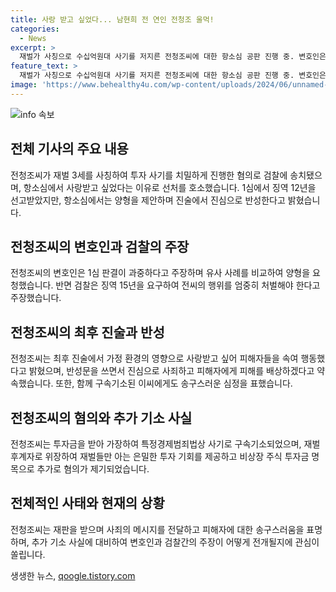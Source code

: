 ```yaml
---
title: 사랑 받고 싶었다... 남현희 전 연인 전청조 울먹!
categories:
  - News
excerpt: >
  재벌가 사칭으로 수십억원대 사기를 저지른 전청조씨에 대한 항소심 공판 진행 중. 변호인은 과중한 형량을 주장하며 선처 호소. 전청조씨는 사랑받고 싶었다며 반성과 사죄를 표명하고, 피해자들에게 사죄하며 후회를 고백. 또한 전 체포된 이모씨에 대해 나쁜 행동을 시킨 제가 더 나쁜 사람이라고 했으며, 검찰은 각각 징역 15년과 7년을 구형했다.
feature_text: >
  재벌가 사칭으로 수십억원대 사기를 저지른 전청조씨에 대한 항소심 공판 진행 중. 변호인은 과중한 형량을 주장하며 선처 호소. 전청조씨는 사랑받고 싶었다며 반성과 사죄를 표명하고, 피해자들에게 사죄하며 후회를 고백. 또한 전 체포된 이모씨에 대해 나쁜 행동을 시킨 제가 더 나쁜 사람이라고 했으며, 검찰은 각각 징역 15년과 7년을 구형했다.
image: 'https://www.behealthy4u.com/wp-content/uploads/2024/06/unnamed-file.png'
---
```


<p><img src="https://www.behealthy4u.com/wp-content/uploads/2024/06/unnamed-file.png" alt="info 속보" /></p>

<h2 data-ke-size="size26">전체 기사의 주요 내용</h2>

<p data-ke-size="size16">전청조씨가 재벌 3세를 사칭하여 투자 사기를 치밀하게 진행한 혐의로 검찰에 송치됐으며, 항소심에서 사랑받고 싶었다는 이유로 선처를 호소했습니다. 1심에서 징역 12년을 선고받았지만, 항소심에서는 양형을 제안하며 진술에서 진심으로 반성한다고 밝혔습니다.</p>

<h2 data-ke-size="size26">전청조씨의 변호인과 검찰의 주장</h2>

<p data-ke-size="size16">전청조씨의 변호인은 1심 판결이 과중하다고 주장하며 유사 사례를 비교하여 양형을 요청했습니다. 반면 검찰은 징역 15년을 요구하여 전씨의 행위를 엄중히 처벌해야 한다고 주장했습니다.</p>

<h2 data-ke-size="size26">전청조씨의 최후 진술과 반성</h2>

<p data-ke-size="size16">전청조씨는 최후 진술에서 가정 환경의 영향으로 사랑받고 싶어 피해자들을 속여 행동했다고 밝혔으며, 반성문을 쓰면서 진심으로 사죄하고 피해자에게 피해를 배상하겠다고 약속했습니다. 또한, 함께 구속기소된 이씨에게도 송구스러운 심정을 표했습니다.</p>

<h2 data-ke-size="size26">전청조씨의 혐의와 추가 기소 사실</h2>

<p data-ke-size="size16">전청조씨는 투자금을 받아 가장하여 특정경제범죄법상 사기로 구속기소되었으며, 재벌 후계자로 위장하여 재벌들만 아는 은밀한 투자 기회를 제공하고 비상장 주식 투자금 명목으로 추가로 혐의가 제기되었습니다.</p>

<h2 data-ke-size="size26">전체적인 사태와 현재의 상황</h2>

<p data-ke-size="size16">전청조씨는 재판을 받으며 사죄의 메시지를 전달하고 피해자에 대한 송구스러움을 표명하며, 추가 기소 사실에 대비하여 변호인과 검찰간의 주장이 어떻게 전개될지에 관심이 쏠립니다.</p>
생생한 뉴스, <a href="https://qoogle.tistory.com" rel="dofollow">qoogle.tistory.com</a>


